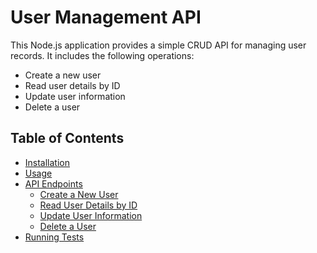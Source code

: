 # User Management API

This Node.js application provides a simple CRUD API for managing user records. It includes the following operations:

- Create a new user
- Read user details by ID
- Update user information
- Delete a user

## Table of Contents

- [Installation](#installation)
- [Usage](#usage)
- [API Endpoints](#api-endpoints)
  - [Create a New User](#create-a-new-user)
  - [Read User Details by ID](#read-user-details-by-id)
  - [Update User Information](#update-user-information)
  - [Delete a User](#delete-a-user)
- [Running Tests](#running-tests)


